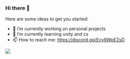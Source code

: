 ### Hi there 👋

Here are some ideas to get you started:

- 🔭 I’m currently working on personal projects
- 🌱 I’m currently learning unity and cs
- 📫 How to reach me: https://discord.gg/Ecy6WpEZsD

<img src="https://github-readme-stats.vercel.app/api?username=Criz-595&&show_icons=true&title_color=ffffff&icon_color=bb2acf&text_color=daf7dc&bg_color=151515">

